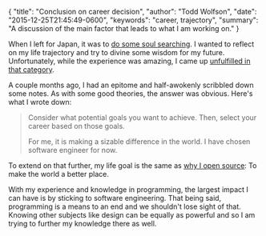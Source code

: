 {
  "title": "Conclusion on career decision",
  "author": "Todd Wolfson",
  "date": "2015-12-25T21:45:49-0600",
  "keywords": "career, trajectory",
  "summary": "A discussion of the main factor that leads to what I am working on."
}

When I left for Japan, it was to [do some soul searching][break-why]. I wanted to reflect on my life trajectory and try to divine some wisdom for my future. Unfortunately, while the experience was amazing, I came up [unfulfilled in that category][back-life-path].

[break-why]: http://twolfson.com/2014-07-10-taking-a-break#why-
[back-life-path]: http://twolfson.com/2014-11-05-welcome-back#life-path

A couple months ago, I had an epitome and half-awokenly scribbled down some notes. As with some good theories, the answer was obvious. Here's what I wrote down:

> Consider what potential goals you want to achieve. Then, select your career based on those goals.
>
> For me, it is making a sizable difference in the world. I have chosen software engineer for now.

To extend on that further, my life goal is the same as [why I open source][]: To make the world a better place.

[why I open source]: http://twolfson.com/2013-04-22-why-i-open-source

With my experience and knowledge in programming, the largest impact I can have is by sticking to software engineering. That being said, programming is a means to an end and we shouldn't lose sight of that. Knowing other subjects like design can be equally as powerful and so I am trying to further my knowledge there as well.
